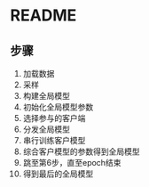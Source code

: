 # README
## 步骤
1. 加载数据
2. 采样
3. 构建全局模型
4. 初始化全局模型参数
5. 选择参与的客户端
6. 分发全局模型
7. 串行训练客户模型
8. 综合客户模型的参数得到全局模型
9. 跳至第6步，直至epoch结束
10. 得到最后的全局模型